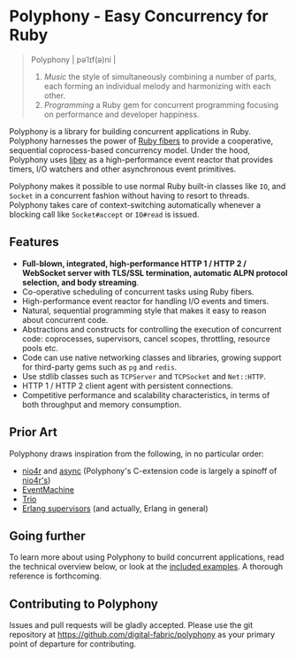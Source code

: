 # Polyphony - Easy Concurrency for Ruby

> Polyphony \| pəˈlɪf\(ə\)ni \|
> 1. _Music_ the style of simultaneously combining a number of parts, each forming an individual melody and harmonizing with each other.
> 2. _Programming_ a Ruby gem for concurrent programming focusing on performance and developer happiness.

Polyphony is a library for building concurrent applications in Ruby. Polyphony harnesses the power of [Ruby fibers](https://ruby-doc.org/core-2.5.1/Fiber.html) to provide a cooperative, sequential coprocess-based concurrency model. Under the hood, Polyphony uses [libev](https://github.com/enki/libev) as a high-performance event reactor that provides timers, I/O watchers and other asynchronous event primitives.

Polyphony makes it possible to use normal Ruby built-in classes like `IO`, and `Socket` in a concurrent fashion without having to resort to threads. Polyphony takes care of context-switching automatically whenever a blocking call like `Socket#accept` or `IO#read` is issued.

## Features

* **Full-blown, integrated, high-performance HTTP 1 / HTTP 2 / WebSocket server with TLS/SSL termination, automatic ALPN protocol selection, and body streaming**.
* Co-operative scheduling of concurrent tasks using Ruby fibers.
* High-performance event reactor for handling I/O events and timers.
* Natural, sequential programming style that makes it easy to reason about concurrent code.
* Abstractions and constructs for controlling the execution of concurrent code: coprocesses, supervisors, cancel scopes, throttling, resource pools etc.
* Code can use native networking classes and libraries, growing support for third-party gems such as `pg` and `redis`.
* Use stdlib classes such as `TCPServer` and `TCPSocket` and `Net::HTTP`.
* HTTP 1 / HTTP 2 client agent with persistent connections.
* Competitive performance and scalability characteristics, in terms of both throughput and memory consumption.

## Prior Art

Polyphony draws inspiration from the following, in no particular order:

* [nio4r](https://github.com/socketry/nio4r/) and [async](https://github.com/socketry/async) (Polyphony's C-extension code is largely a spinoff of [nio4r's](https://github.com/socketry/nio4r/tree/master/ext))
* [EventMachine](https://github.com/eventmachine/eventmachine)
* [Trio](https://trio.readthedocs.io/)
* [Erlang supervisors](http://erlang.org/doc/man/supervisor.html) (and actually, Erlang in general)

## Going further

To learn more about using Polyphony to build concurrent applications, read the technical overview below, or look at the [included examples](https://github.com/digital-fabric/polyphony/tree/9e0f3b09213156bdf376ef33684ef267517f06e8/examples/README.md). A thorough reference is forthcoming.

## Contributing to Polyphony

Issues and pull requests will be gladly accepted. Please use the git repository at https://github.com/digital-fabric/polyphony as your primary point of departure for contributing.